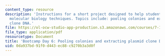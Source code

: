 ```yaml
---
content_type: resource
description: 'Instructions for a short project designed to help students master basic
  molecular biology techniques. Topics include: pooling colonies and extracting plasmid
  clone DNA.'
file: https://ol-ocw-studio-app-production.s3.amazonaws.com/courses/7-13-experimental-microbial-genetics-fall-2008/0da937bd91f0d443ec88c9270b3a3d0f_MIT7_13f08_lab34.pdf
file_type: application/pdf
resourcetype: Document
title: 'Bootcamp Day 6: Pooling colonies and extracting plasmid clone DNA'
uid: 0da937bd-91f0-d443-ec88-c9270b3a3d0f
---
```

